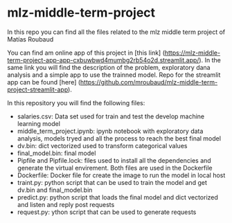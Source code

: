 # mlz-middle-term-project
In this repo you can find all the files related to the mlz middle term project of Matías Roubaud

You can find am online app of this project in [this link] (https://mlz-middle-term-project-app-app-cxbuwbwd4mumbg2rb54o2d.streamlit.app/). In the same link you will find the description of the problem, exploratory dana analysis and a simple app to use the trainned model. Repo for the streamlit app can be found [here] (https://github.com/mroubaud/mlz-middle-term-project-streamlit-app).

In this repository you will find the following files:

* salaries.csv: Data set used for train and test the develop machine learning model 
* middle_term_project.ipynb: ipynb notebook with exploratory data analysis, models tryed and all the process to reach the best final model
* dv.bin: dict vectorized used to transform categorical values
* final_model.bin: final model 
* Pipfile and Pipfile.lock: files used to install all the dependencies and generate the virtual envirement. Both files are used in the Dockerfile
* Dockerfile: Docker file for create the image to run the model in local host 
* traint.py: python script that can be used to train the model and get dv.bin and final_model.bin
* predict.py: python script that loads the final model and dict vectorized and listen and reply post requests
* request.py: ython script that can be used to generate requests 



